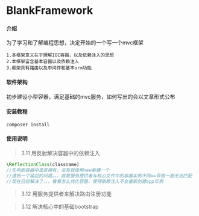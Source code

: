 # BlankFramework

#### 介绍
为了学习和了解编程思想，决定开始的一个写一个mvc框架
```
1.本框架意义在于理解IOC容器，以及依赖注入的思想
2.本框架富含基本容器以及依赖注入
3.框架具有路由以及中间件和基本orm功能

```

#### 软件架构
初步建设小型容器，满足基础的mvc服务，如何写出的会以文章形式公布


#### 安装教程

```
composer install
```

#### 使用说明

> 3.11  用反射解决容器中的依赖注入

```php
\ReflectionClass(classname)
//先判断容器中是否拥有，没有就使用new新建一个
//遇到一个尴尬的问题。。。就是服务提供者与核心文件中的容器实例不同==导致一直无法匹配
//现在已经解决了，，，看看怎么优化容器，使得依赖注入不会重新创建app实例
```

> 3.12 用服务提供者来解决路由注册功能

> 3.12 解决核心中的基础bootstrap


